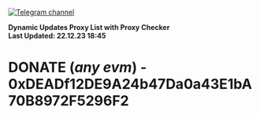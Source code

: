 [![Telegram channel](https://img.shields.io/endpoint?url=https://runkit.io/damiankrawczyk/telegram-badge/branches/master?url=https://t.me/n4z4v0d)](https://t.me/n4z4v0d) 

**Dynamic Updates Proxy List with Proxy Checker**  
**Last Updated: 22.12.23 18:45**

# DONATE (_any evm_) - 0xDEADf12DE9A24b47Da0a43E1bA70B8972F5296F2
